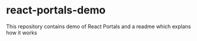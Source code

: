# react-portals-demo
This repository contains demo of React Portals and a readme which explans how it works 

